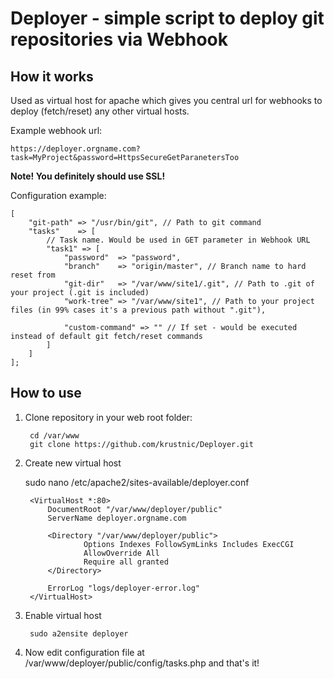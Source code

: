 Deployer - simple script to deploy git repositories via Webhook
===============================================================

How it works
------------

Used as virtual host for apache which gives you central url for webhooks to deploy (fetch/reset) any other virtual hosts. 

Example webhook url:

    https://deployer.orgname.com?task=MyProject&password=HttpsSecureGetParanetersToo

**Note! You definitely should use SSL!**


Configuration example:

    [
        "git-path" => "/usr/bin/git", // Path to git command
        "tasks"    => [
            // Task name. Would be used in GET parameter in Webhook URL
            "task1" => [
                "password"  => "password",                                  
                "branch"    => "origin/master", // Branch name to hard reset from            
                "git-dir"   => "/var/www/site1/.git", // Path to .git of your project (.git is included)            
                "work-tree" => "/var/www/site1", // Path to your project files (in 99% cases it's a previous path without ".git"),

                "custom-command" => "" // If set - would be executed instead of default git fetch/reset commands
            ]
        ]
    ];

How to use
----------

1. Clone repository in your web root folder:

        cd /var/www
        git clone https://github.com/krustnic/Deployer.git
    
2. Create new virtual host

    sudo nano /etc/apache2/sites-available/deployer.conf
    
        <VirtualHost *:80>    
            DocumentRoot "/var/www/deployer/public"
            ServerName deployer.orgname.com

            <Directory "/var/www/deployer/public">
                    Options Indexes FollowSymLinks Includes ExecCGI
                    AllowOverride All
                    Require all granted
            </Directory>

            ErrorLog "logs/deployer-error.log"
        </VirtualHost>
    
3. Enable virtual host

        sudo a2ensite deployer
    
4. Now edit configuration file at /var/www/deployer/public/config/tasks.php and that's it!
